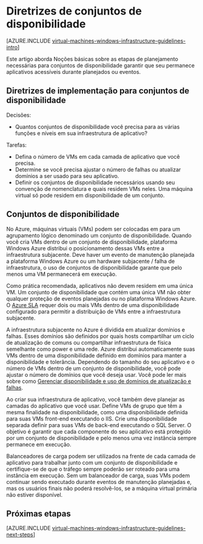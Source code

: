 <properties
    pageTitle="Disponibilidade definir diretrizes | Microsoft Azure"
    description="Saiba mais sobre as diretrizes de design e implementação chaves para implantar conjuntos de disponibilidade em serviços de infraestrutura Azure."
    documentationCenter=""
    services="virtual-machines-windows"
    authors="iainfoulds"
    manager="timlt"
    editor=""
    tags="azure-resource-manager"/>

<tags
    ms.service="virtual-machines-windows"
    ms.workload="infrastructure-services"
    ms.tgt_pltfrm="vm-windows"
    ms.devlang="na"
    ms.topic="article"
    ms.date="09/08/2016"
    ms.author="iainfou"/>

# <a name="availability-sets-guidelines"></a>Diretrizes de conjuntos de disponibilidade

[AZURE.INCLUDE [virtual-machines-windows-infrastructure-guidelines-intro](../../includes/virtual-machines-windows-infrastructure-guidelines-intro.md)] 

Este artigo aborda Noções básicas sobre as etapas de planejamento necessárias para conjuntos de disponibilidade garantir que seu permanece aplicativos acessíveis durante planejados ou eventos.

## <a name="implementation-guidelines-for-availability-sets"></a>Diretrizes de implementação para conjuntos de disponibilidade

Decisões:

- Quantos conjuntos de disponibilidade você precisa para as várias funções e níveis em sua infraestrutura de aplicativo?

Tarefas:

- Defina o número de VMs em cada camada de aplicativo que você precisa.
- Determine se você precisa ajustar o número de falhas ou atualizar domínios a ser usado para seu aplicativo.
- Definir os conjuntos de disponibilidade necessários usando seu convenção de nomenclatura e quais residem VMs neles. Uma máquina virtual só pode residem em disponibilidade de um conjunto. 

## <a name="availability-sets"></a>Conjuntos de disponibilidade

No Azure, máquinas virtuais (VMs) podem ser colocadas em para um agrupamento lógico denominado um conjunto de disponibilidade. Quando você cria VMs dentro de um conjunto de disponibilidade, plataforma Windows Azure distribui o posicionamento dessas VMs entre a infraestrutura subjacente. Deve haver um evento de manutenção planejada a plataforma Windows Azure ou um hardware subjacente / falha de infraestrutura, o uso de conjuntos de disponibilidade garante que pelo menos uma VM permanecerá em execução.

Como prática recomendada, aplicativos não devem residem em uma única VM. Um conjunto de disponibilidade que contém uma única VM não obter qualquer proteção de eventos planejadas ou no plataforma Windows Azure. O [Azure SLA](https://azure.microsoft.com/support/legal/sla/virtual-machines) requer dois ou mais VMs dentro de uma disponibilidade configurado para permitir a distribuição de VMs entre a infraestrutura subjacente.

A infraestrutura subjacente no Azure é dividida em atualizar domínios e falhas. Esses domínios são definidos por quais hosts compartilhar um ciclo de atualização de comuns ou compartilhar infraestrutura de física semelhante como power e uma rede. Azure distribui automaticamente suas VMs dentro de uma disponibilidade definido em domínios para manter a disponibilidade e tolerância. Dependendo do tamanho do seu aplicativo e o número de VMs dentro de um conjunto de disponibilidade, você pode ajustar o número de domínios que você deseja usar. Você pode ler mais sobre como [Gerenciar disponibilidade e uso de domínios de atualização e falhas](virtual-machines-windows-manage-availability.md).

Ao criar sua infraestrutura de aplicativo, você também deve planejar as camadas do aplicativo que você usar. Define VMs de grupo que têm a mesma finalidade na disponibilidade, como uma disponibilidade definida para suas VMs front-end executando o IIS. Crie uma disponibilidade separada definir para suas VMs de back-end executando o SQL Server. O objetivo é garantir que cada componente do seu aplicativo está protegido por um conjunto de disponibilidade e pelo menos uma vez instância sempre permanece em execução.

Balanceadores de carga podem ser utilizados na frente de cada camada de aplicativo para trabalhar junto com um conjunto de disponibilidade e certifique-se de que o tráfego sempre poderão ser roteado para uma instância em execução. Sem um balanceador de carga, suas VMs podem continuar sendo executado durante eventos de manutenção planejadas e, mas os usuários finais não poderá resolvê-los, se a máquina virtual primária não estiver disponível.


## <a name="next-steps"></a>Próximas etapas
[AZURE.INCLUDE [virtual-machines-windows-infrastructure-guidelines-next-steps](../../includes/virtual-machines-windows-infrastructure-guidelines-next-steps.md)] 
